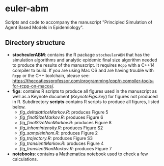 # euler-abm
Scripts and code to accompany the manuscript "Principled Simulation of Agent Based Models in Epidemiology".

## Directory structure
  * **stocheulerABM**: contains the R package `stocheulerABM` that has the simulation algorithms and analytic epidemic final size algorithm needed to produce the results of the manuscript. It requires `Rcpp` with a C++14 compiler to build. If you are using Mac OS and are having trouble with `Rcpp` or the C++ toolchain, please see: https://thecoatlessprofessor.com/programming/cpp/r-compiler-tools-for-rcpp-on-macos/.
  * **figs**: contains R scripts to produce all figures used in the manuscript as well as a Keynote document (*KeynoteFigs.key*) for figures not produced in R. Subdirectory **scripts** contains R scripts to produce all figures, listed below.
    * *fig_deltalatticeMarkov.R*: produces Figure 5
    * *fig_finalSizeMarkov.R*: produces Figure 6
    * *fig_finalSizeNonMarkov.R*: produces Figure 8
    * *fig_inhomintensity.R*: produces Figure S2
    * *fig_sampleinhom.R*: produces Figure 2
    * *fig_trajectory.R*: produces Figure S3
    * *fig_transientMarkov.R*: produces Figure 4
    * *fig_transientNonMarkov.R*: produces Figure 7
  * **notebooks**: contains a Mathematica notebook used to check a few calculations.
